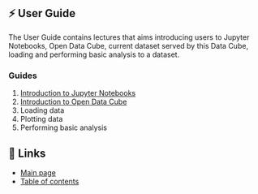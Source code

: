 ## ⚡️ User Guide
The User Guide contains lectures that aims introducing users to Jupyter Notebooks, Open Data Cube, current dataset served by this Data Cube, loading and performing basic analysis to a dataset.

### Guides
1. [Introduction to Jupyter Notebooks](intro-jupyter-notebooks.md)
2. [Introduction to Open Data Cube](intro-open-data-cube.md)
3. Loading data
4. Plotting data
5. Performing basic analysis


## 📌 Links
* [Main page](https://gitlab.com/grasped/odc-notebook)
* [Table of contents](../README.md#-table-of-contents)